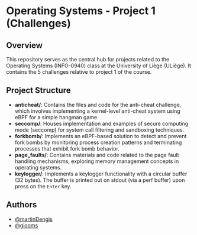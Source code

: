 # Operating Systems - Project 1 (Challenges)

## Overview

This repository serves as the central hub for projects related to the Operating Systems (INFO-0940) class at the University of Liège (ULiège). It contains the 5 challenges relative to project 1 of the course.

## Project Structure

- **anticheat/**: Contains the files and code for the anti-cheat challenge, which involves implementing a kernel-level anti-cheat system using eBPF for a simple hangman game.
- **seccomp/**: Houses implementation and examples of secure computing mode (seccomp) for system call filtering and sandboxing techniques.
- **forkbomb/**: Implements an eBPF-based solution to detect and prevent fork bombs by monitoring process creation patterns and terminating processes that exhibit fork bomb behavior.
- **page_faults/**: Contains materials and code related to the page fault handling mechanisms, exploring memory management concepts in operating systems.
- **keylogger/**: Implements a keylogger functionality with a circular buffer (32 bytes). The buffer is printed out on stdout (via a perf buffer) upon press on the `Enter` key.

## Authors

- [@martinDengis](https://github.com/martinDengis)
- [@giooms](https://github.com/giooms)
